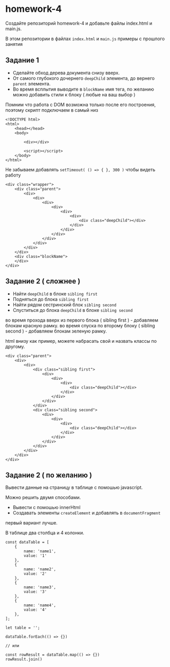 # homework-4

Создайте репозиторий homework-4 и добавьте файлы index.html и main.js.


В этом репозитории в файлах `index.html` и `main.js` примеры с прошлого занятия

## Задание 1

* Сделайте обход дерева документа снизу вверх. 
* От самого глубокого дочернего `deepChild` элемента, до вернего `parent` элемента.
* Во время всплытия выводите в `blockName` имя тега, по желанию можно добавить стили к блоку ( любые на ваш выбор )

Помним что работа с DOM возможна только после его построения, поэтому скрипт подключаем в самый низ <body>

```
<!DOCTYPE html>
<html>
    <head></head>
    <body>

        <div></div>

        <script></script>
    </body>
</html>
```


Не забываем добавлять `setTimeout( () => { }, 300 )` чтобы видеть работу

```
<div class="wrapper">
    <div class="parent">
        <div>
            <div>
                <div>
                    <div>
                        <div>
                            <div>
                                <div class="deepChild"></div>
                            </div>
                        </div>
                    </div>
                </div>
            </div>
        </div>
    </div>
    <div class="blockName">
    </div>
</div>
```

## Задание 2 ( сложнее )

* Найти `deepChild` в блоке `sibling first`
* Подняться до блока `sibling first`
* Найти рядом сестринский блок `sibling second` 
* Спуститься до блока `deepChild` в блоке `sibling second`

во время прохода вверх из первого блока ( sibling first ) - добавляем блокам красную рамку.
во время спуска по второму блоку ( sibling second ) - добавляем блокам зеленую рамку.

html внизу как пример, можете набрасать свой и назвать классы по другому.

```
<div class="parent">
    <div>
        <div>
            <div class="sibling first">
                <div>
                    <div>
                        <div>
                            <div class="deepChild"></div>
                        </div>
                    </div>
                </div>
            </div>
            <div class="sibling second">
                <div>
                    <div>
                        <div>
                            <div class="deepChild"></div>
                        </div>
                    </div>
                </div>
            </div>
        </div>
    </div>
</div>    
```

## Задание 2 ( по желанию )

Вывести данные на страницу в таблице с помошью javascript.

Можно решить двумя способами. 
* Вывести с помошью innerHtml
* Создавать элементы `createElement` и добавлять в `documentFragment`

первый вариант лучше.

В таблице два столбца и 4 колонки.

```
const dataTable = [
    {
        name: 'name1',
        value: '1'
    },
    {
        name: 'name2',
        value: '2'
    },
    {
        name: 'name3',
        value: '3'
    },
    {
        name: 'name4',
        value: '4'
    },
];

let table = '';

dataTable.forEach(() => {})

// или 

const rowResult = dataTable.map(() => {})
rowResult.join()

```